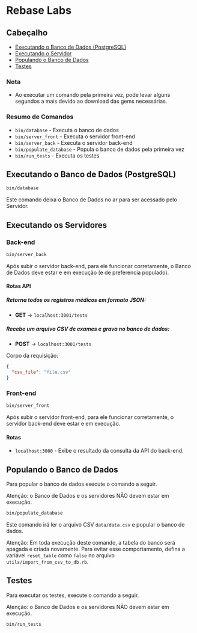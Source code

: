 # Rebase Labs

## Cabeçalho

- [Executando o Banco de Dados (PostgreSQL)](#executando-o-banco-de-dados-postgresql)
- [Executando o Servidor](#executando-o-servidor)
- [Populando o Banco de Dados](#populando-o-banco-de-dados)
- [Testes](#testes)

### Nota

- Ao executar um comando pela primeira vez, pode levar alguns segundos a mais devido ao download das gems necessárias.

### Resumo de Comandos

- `bin/database` - Executa o banco de dados
- `bin/server_front` - Executa o servidor front-end
- `bin/server_back` - Executa o servidor back-end
- `bin/populate_database` - Popula o banco de dados pela primeira vez
- `bin/run_tests` - Executa os testes

## Executando o Banco de Dados (PostgreSQL)

```bash
bin/database
```

Este comando deixa o Banco de Dados no ar para ser acessado pelo Servidor.

## Executando os Servidores

### Back-end

```bash
bin/server_back
```

Após subir o servidor back-end, para ele funcionar corretamente, o Banco de Dados deve estar e em execução (e de preferencia populado).

#### Rotas API

##### Retorna todos os registros médicos em formato JSON:
- **GET** → `localhost:3001/tests`

##### Recebe um arquivo CSV de exames e grava no banco de dados:
- **POST** → `localhost:3001/tests`

Corpo da requisição: 
```json
{ 
  "csv_file": "file.csv" 
}
```

### Front-end

```bash
bin/server_front
```

Após subir o servidor front-end, para ele funcionar corretamente, o servidor back-end deve estar e em execução.

#### Rotas

- `localhost:3000` - Exibe o resultado da consulta da API do back-end.

## Populando o Banco de Dados

Para popular o banco de dados execute o comando a seguir. 

Atenção: o Banco de Dados e os servidores NÃO devem estar em execução.

```bash
bin/populate_database
```

Este comando irá ler o arquivo CSV `data/data.csv` e popular o banco de dados.

Atenção: Em toda execução deste comando, a tabela do banco será apagada e criada novamente. Para evitar esse comportamento, defina a variável `reset_table` como `false` no arquivo `utils/import_from_csv_to_db.rb`.

## Testes

Para executar os testes, execute o comando a seguir. 

Atenção: o Banco de Dados e os servidores NÃO devem estar em execução.

```bash
bin/run_tests
```